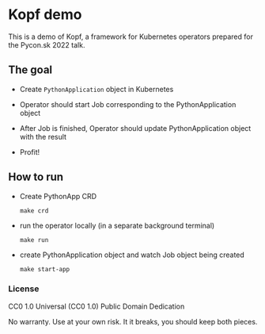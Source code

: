 # Kopf demo

This is a demo of Kopf, a framework for Kubernetes operators prepared 
for the Pycon.sk 2022 talk.

## The goal

* Create `PythonApplication` object in Kubernetes 

* Operator should start Job corresponding to the PythonApplication object

* After Job is finished, Operator should update PythonApplication object with the result

* Profit!

## How to run

* Create PythonApp CRD

      make crd

* run the operator locally (in a separate background terminal)

      make run

* create PythonApplication object and watch 
 Job object being created

      make start-app


### License

CC0 1.0 Universal (CC0 1.0) Public Domain Dedication

No warranty. Use at your own risk.  It it breaks, you should keep both pieces.
